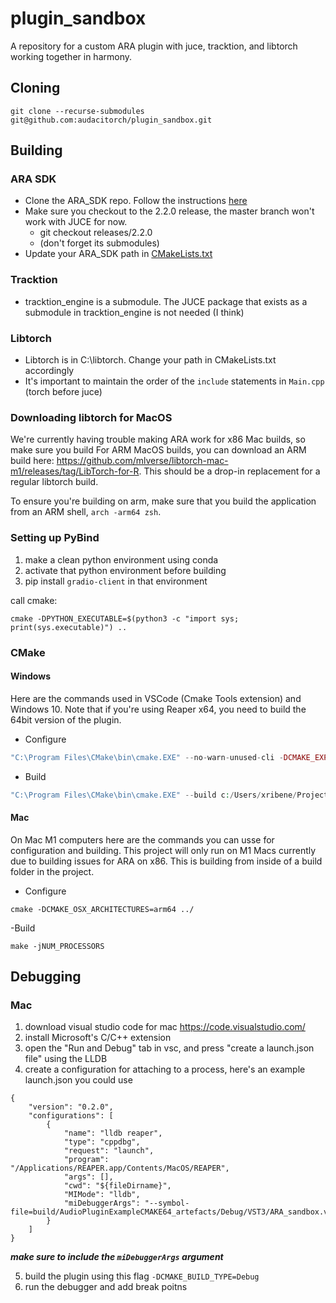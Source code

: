 # plugin_sandbox
A repository for a custom ARA plugin with juce, tracktion, and libtorch working together in harmony.

## Cloning
```git clone --recurse-submodules git@github.com:audacitorch/plugin_sandbox.git```

## Building
### ARA SDK
- Clone the ARA_SDK repo. Follow the instructions [here](https://github.com/Celemony/ARA_SDK)
- Make sure you checkout to the 2.2.0 release, the master branch won't work with JUCE for now. 
    - git checkout releases/2.2.0
    - (don't forget its submodules)
- Update your ARA_SDK path in [CMakeLists.txt](CMakeLists.txt)

### Tracktion
- tracktion_engine is a submodule. The JUCE package that exists as a submodule in tracktion_engine is not needed (I think)

### Libtorch
- Libtorch is in C:\libtorch. Change your path in CMakeLists.txt accordingly
- It's important to maintain the order of the `include` statements in `Main.cpp` (torch before juce) 

### Downloading libtorch for MacOS
We're currently having trouble making ARA work for x86 Mac builds, so make sure you build 
For ARM MacOS builds, you can download an ARM build here: https://github.com/mlverse/libtorch-mac-m1/releases/tag/LibTorch-for-R. 
This should be a drop-in replacement for a regular libtorch build. 

To ensure you're building on arm, make sure that you build the application from an ARM shell, `arch -arm64 zsh`. 

### Setting up PyBind

1. make a clean python environment using conda
2. activate that python environment before building
3. pip install `gradio-client` in that environment

call cmake: 
```
cmake -DPYTHON_EXECUTABLE=$(python3 -c "import sys; print(sys.executable)") ..
```

### CMake
#### Windows
Here are the commands used in VSCode (Cmake Tools extension) and Windows 10. 
Note that if you're using Reaper x64, you need to build the 64bit version of the plugin.
- Configure
    
```php
"C:\Program Files\CMake\bin\cmake.EXE" --no-warn-unused-cli -DCMAKE_EXPORT_COMPILE_COMMANDS:BOOL=TRUE -SC:/Users/xribene/Projects/audacitorch/plugin_sandbox -Bc:/Users/xribene/Projects/audacitorch/plugin_sandbox/build -G "Visual Studio 17 2022" -T host=x64 -A win64
```
- Build
```php
"C:\Program Files\CMake\bin\cmake.EXE" --build c:/Users/xribene/Projects/audacitorch/plugin_sandbox/build --config Debug --target ALL_BUILD -j 14 --
```
#### Mac
On Mac M1 computers here are the commands you can usse for configuration and building. This project will only run on M1 Macs currently due to building issues for ARA on x86. This is building from inside of a build folder in the project. 
- Configure
```
cmake -DCMAKE_OSX_ARCHITECTURES=arm64 ../
```

-Build 
```
make -jNUM_PROCESSORS
```


## Debugging 
### Mac
1. download visual studio code for mac https://code.visualstudio.com/ 
2. install Microsoft's C/C++ extension 
3. open the "Run and Debug" tab in vsc, and press "create a launch.json file" using the LLDB
4. create a configuration for attaching to a process, here's an example launch.json you could use 

```
{
    "version": "0.2.0",
    "configurations": [
        {
            "name": "lldb reaper",
            "type": "cppdbg",
            "request": "launch",
            "program": "/Applications/REAPER.app/Contents/MacOS/REAPER",
            "args": [],
            "cwd": "${fileDirname}",
            "MIMode": "lldb",
            "miDebuggerArgs": "--symbol-file=build/AudioPluginExampleCMAKE64_artefacts/Debug/VST3/ARA_sandbox.vst3/Contents/MacOS/ARA_sandbox"
        }
    ]
}
```
***make sure to include the `miDebuggerArgs` argument***

5. build the plugin using this flag `-DCMAKE_BUILD_TYPE=Debug`
6. run the debugger and add break poitns 
